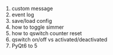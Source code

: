 1. custom message
2. event log
3. save/load config
4. how to toggle simmer
5. how to qswitch counter reset
6. qswitch on/off vs activated/deactivated
7. PyQt6 to 5